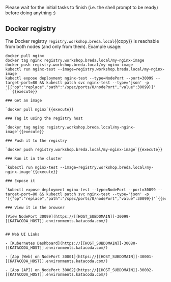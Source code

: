 Please wait for the initial tasks to finish (i.e. the shell prompt to be ready) before doing anything :)

## Docker registry

The Docker registry `registry.workshop.breda.local`{{copy}} is reachable from both nodes (and only from them). Example usage:

```shell
docker pull nginx
docker tag nginx registry.workshop.breda.local/my-nginx-image
docker push registry.workshop.breda.local/my-nginx-image
kubectl run nginx-test --image=registry.workshop.breda.local/my-nginx-image
kubectl expose deployment nginx-test --type=NodePort --port=30099 --target-port=80 && kubectl patch svc nginx-test --type='json' -p '[{"op":"replace","path":"/spec/ports/0/nodePort","value":30099}]'
```{{execute}}

### Get an image

`docker pull nginx`{{execute}}

### Tag it using the registry host

`docker tag nginx registry.workshop.breda.local/my-nginx-image`{{execute}}

### Push it to the registry

`docker push registry.workshop.breda.local/my-nginx-image`{{execute}}

### Run it in the cluster

`kubectl run nginx-test --image=registry.workshop.breda.local/my-nginx-image`{{execute}}

### Expose it

`kubectl expose deployment nginx-test --type=NodePort --port=30099 --target-port=80 && kubectl patch svc nginx-test --type='json' -p '[{"op":"replace","path":"/spec/ports/0/nodePort","value":30099}]'`{{execute}}

### View it in the browser

[View NodePort 30099](https://[[HOST_SUBDOMAIN]]-30099-[[KATACODA_HOST]].environments.katacoda.com/)


## Web UI Links

- [Kubernetes Dashboard](https://[[HOST_SUBDOMAIN]]-30080-[[KATACODA_HOST]].environments.katacoda.com/)

- [App (Web) on NodePort 30001](https://[[HOST_SUBDOMAIN]]-30001-[[KATACODA_HOST]].environments.katacoda.com/)

- [App (API) on NodePort 30002](https://[[HOST_SUBDOMAIN]]-30002-[[KATACODA_HOST]].environments.katacoda.com/)
